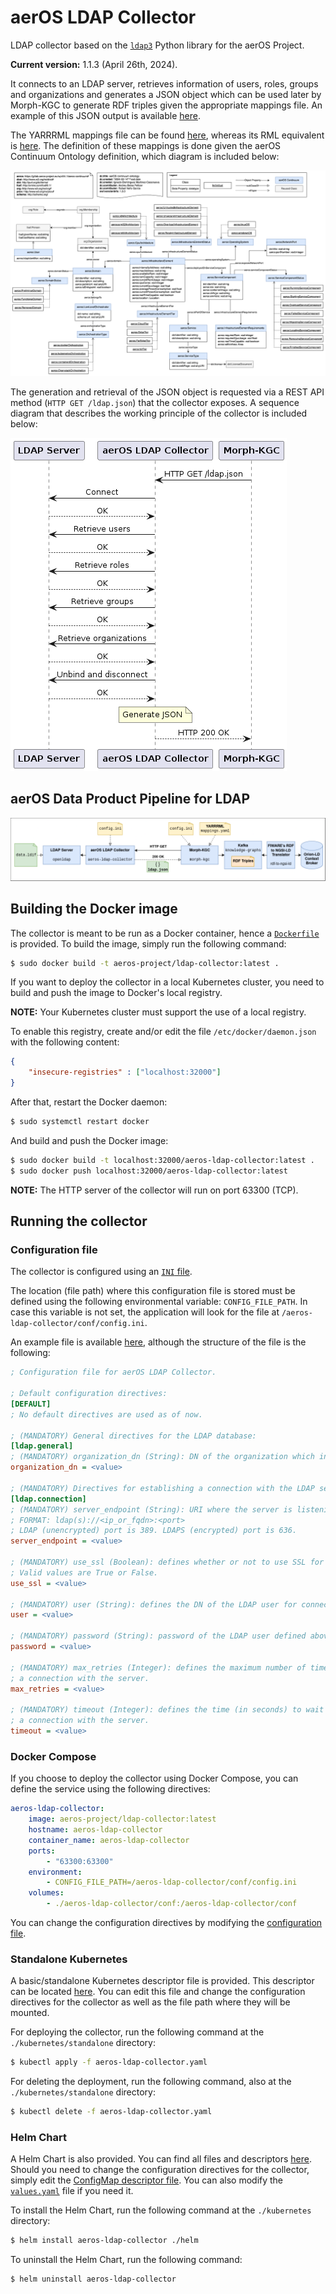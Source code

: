 # aerOS LDAP Collector
LDAP collector based on the [`ldap3`](https://ldap3.readthedocs.io/en/latest/) Python library for the aerOS Project.

**Current version:** 1.1.3 (April 26th, 2024).

It connects to an LDAP server, retrieves information of users, roles, groups and organizations and generates a JSON object which can be used later by Morph-KGC to generate RDF triples given the appropriate mappings file. An example of this JSON output is available [here](examples/ldap.json).

The YARRRML mappings file can be found [here](examples/mappings.yaml), whereas its RML equivalent is [here](examples/mappings.ttl). The definition of these mappings is done given the aerOS Continuum Ontology definition, which diagram is included below:

<img src="docs/aerOS-continuum-ontology.png" width="1200">

The generation and retrieval of the JSON object is requested via a REST API method (`HTTP GET /ldap.json`) that the collector exposes. A sequence diagram that describes the working principle of the collector is included below:

![](docs/sequence_diagram.png)

## aerOS Data Product Pipeline for LDAP

![](docs/ldap-pipeline-tests.drawio.png)

## Building the Docker image
The collector is meant to be run as a Docker container, hence a [`Dockerfile`](Dockerfile) is provided. To build the image, simply run the following command:

```bash
$ sudo docker build -t aeros-project/ldap-collector:latest .
```

If you want to deploy the collector in a local Kubernetes cluster, you need to build and push the image to Docker's local registry.

**NOTE:** Your Kubernetes cluster must support the use of a local registry.

To enable this registry, create and/or edit the file `/etc/docker/daemon.json` with the following content:

```json
{
    "insecure-registries" : ["localhost:32000"]
}
```

After that, restart the Docker daemon:

```bash
$ sudo systemctl restart docker
```

And build and push the Docker image:

```bash
$ sudo docker build -t localhost:32000/aeros-ldap-collector:latest .
$ sudo docker push localhost:32000/aeros-ldap-collector:latest
```

**NOTE:** The HTTP server of the collector will run on port 63300 (TCP).

## Running the collector

### Configuration file
The collector is configured using an [`INI` file](https://en.wikipedia.org/wiki/INI_file).

The location (file path) where this configuration file is stored must be defined using the following environmental variable: `CONFIG_FILE_PATH`. In case this variable is not set, the application will look for the file at `/aeros-ldap-collector/conf/config.ini`.

An example file is available [here](conf/config.ini), although the structure of the file is the following:

```ini
; Configuration file for aerOS LDAP Collector.

; Default configuration directives:
[DEFAULT]
; No default directives are used as of now.

; (MANDATORY) General directives for the LDAP database:
[ldap.general]
; (MANDATORY) organization_dn (String): DN of the organization which information is to be retrieved.
organization_dn = <value>

; (MANDATORY) Directives for establishing a connection with the LDAP server:
[ldap.connection]
; (MANDATORY) server_endpoint (String): URI where the server is listening for incoming connections or requests.
; FORMAT: ldap(s)://<ip_or_fqdn>:<port>
; LDAP (unencrypted) port is 389. LDAPS (encrypted) port is 636.
server_endpoint = <value>

; (MANDATORY) use_ssl (Boolean): defines whether or not to use SSL for the connection with the server.
; Valid values are True or False.
use_ssl = <value>

; (MANDATORY) user (String): defines the DN of the LDAP user for connecting and retrieving information.
user = <value>

; (MANDATORY) password (String): password of the LDAP user defined above.
password = <value>

; (MANDATORY) max_retries (Integer): defines the maximum number of times the client will try to establish
; a connection with the server.
max_retries = <value>

; (MANDATORY) timeout (Integer): defines the time (in seconds) to wait between retries while trying to establish
; a connection with the server.
timeout = <value>
```

### Docker Compose
If you choose to deploy the collector using Docker Compose, you can define the service using the following directives:

```yaml
aeros-ldap-collector:
    image: aeros-project/ldap-collector:latest
    hostname: aeros-ldap-collector
    container_name: aeros-ldap-collector
    ports:
        - "63300:63300"
    environment:
        - CONFIG_FILE_PATH=/aeros-ldap-collector/conf/config.ini
    volumes:
        - ./aeros-ldap-collector/conf:/aeros-ldap-collector/conf
```

You can change the configuration directives by modifying the [configuration file](conf/config.ini).

### Standalone Kubernetes
A basic/standalone Kubernetes descriptor file is provided.
This descriptor can be located [here](kubernetes/standalone/aeros-ldap-collector.yaml). You can edit this file and change the configuration directives for the collector as well as the file path where they will be mounted.

For deploying the collector, run the following command at the `./kubernetes/standalone` directory:

```bash
$ kubectl apply -f aeros-ldap-collector.yaml
```

For deleting the deployment, run the following command, also at the `./kubernetes/standalone` directory:

```bash
$ kubectl delete -f aeros-ldap-collector.yaml
```

### Helm Chart
A Helm Chart is also provided. You can find all files and descriptors [here](kubernetes/helm/).
Should you need to change the configuration directives for the collector, simply edit the [ConfigMap descriptor file](kubernetes/helm/templates/configmap.yaml). You can also modify the [`values.yaml`](kubernetes/helm/values.yaml) file if you need it.

To install the Helm Chart, run the following command at the `./kubernetes` directory:

```bash
$ helm install aeros-ldap-collector ./helm
```

To uninstall the Helm Chart, run the following command:

```bash
$ helm uninstall aeros-ldap-collector
```
